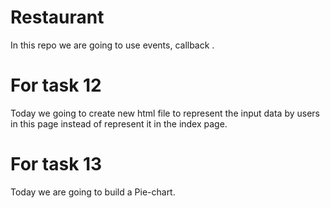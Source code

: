 # Restaurant
In this repo we are going to use events, callback .

# For task 12
Today we going to create new html file to represent the input data by users in this page instead of represent it in the index page.

# For task 13
Today we are going to build a Pie-chart. 
